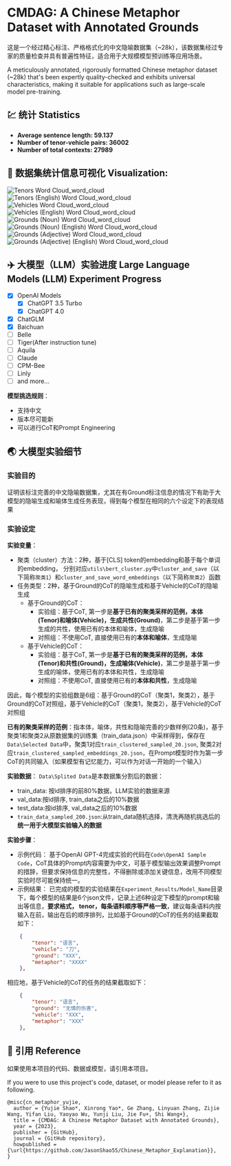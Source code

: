 
# CMDAG: A Chinese Metaphor Dataset with Annotated Grounds
这是一个经过精心标注、严格格式化的中文隐喻数据集（~28k），该数据集经过专家的质量检查并具有普遍性特征，适合用于大规模模型预训练等应用场景。

A meticulously annotated, rigorously formatted Chinese metaphor dataset (~28k) that's been expertly quality-checked and exhibits universal characteristics, making it suitable for applications such as large-scale model pre-training.

## 💹 统计 Statistics

- **Average sentence length: 59.137**
- **Number of tenor-vehicle pairs: 36002**
- **Number of total contexts: 27989**

## :sunrise: 数据集统计信息可视化 **Visualization:** 

![Tenors Word Cloud_word_cloud](https://github.com/JasonShao55/Chinese_Metaphor_Explanation/assets/61415289/14e9a9e3-1d3c-4fea-bf38-f963c6d3ad18)
![Tenors (English) Word Cloud_word_cloud](https://github.com/JasonShao55/Chinese_Metaphor_Explanation/assets/61415289/a507d29c-0657-47f9-b94d-d166242e3bc0)
![Vehicles Word Cloud_word_cloud](https://github.com/JasonShao55/Chinese_Metaphor_Explanation/assets/61415289/5c15a5bd-1303-491d-8fec-820c6d17e2ab)
![Vehicles (English) Word Cloud_word_cloud](https://github.com/JasonShao55/Chinese_Metaphor_Explanation/assets/61415289/6678e5ec-9148-4b8a-84c6-c222f4969e12)
![Grounds (Noun) Word Cloud_word_cloud](https://github.com/JasonShao55/Chinese_Metaphor_Explanation/assets/61415289/c5e264e3-9d37-40c2-9d73-8836cc523ec3)
![Grounds (Noun) (English) Word Cloud_word_cloud](https://github.com/JasonShao55/Chinese_Metaphor_Explanation/assets/61415289/b930a5c9-dcab-432d-8494-7b6135fdcc9f)
![Grounds (Adjective) Word Cloud_word_cloud](https://github.com/JasonShao55/Chinese_Metaphor_Explanation/assets/61415289/d7ed51cb-14b8-4cbf-87e2-bbd1197740c9)
![Grounds (Adjective) (English) Word Cloud_word_cloud](https://github.com/JasonShao55/Chinese_Metaphor_Explanation/assets/61415289/1f9a1248-127b-40dd-939d-38ecd2ea7e46)

## :airplane: 大模型（LLM）实验进度 Large Language Models (LLM) Experiment Progress
- [X] OpenAI Models
  - [X] ChatGPT 3.5 Turbo
  - [X] ChatGPT 4.0
- [X] ChatGLM
- [X] Baichuan
- [ ] Belle
- [ ] Tiger(After instruction tune)
- [ ] Aquila
- [ ] Claude
- [ ] CPM-Bee
- [ ] Linly
- [ ] and more...

**模型挑选规则**：
- 支持中文
- 版本尽可能新
- 可以进行CoT和Prompt Engineering

## :earth_asia: 大模型实验细节
### 实验目的
证明该标注完善的中文隐喻数据集，尤其在有Ground标注信息的情况下有助于大模型的隐喻生成和喻体生成任务表现，得到每个模型在相同的六个设定下的表现结果

### 实验设定
**实验变量**：
- 聚类（cluster）方法：2种，基于[CLS] token的embedding和基于每个单词的embedding，
  分别对应`utils\bert_cluster.py`中`cluster_and_save`（以下简称`聚类1`）和`cluster_and_save_word_embeddings`（以下简称`聚类2`）函数
- 任务类型：2种，基于Ground的CoT的隐喻生成和基于Vehicle的CoT的隐喻生成
  - 基于Ground的CoT：
    - 实验组：基于CoT, 第一步是**基于已有的聚类采样的范例，本体(Tenor)和喻体(Vehicle)，生成共性(Ground)**，第二步是基于第一步生成的共性，使用已有的本体和喻体，生成隐喻
    - 对照组：不使用CoT, 直接使用已有的**本体和喻体**，生成隐喻
  - 基于Vehicle的CoT：
    - 实验组：基于CoT, 第一步是**基于已有的聚类采样的范例，本体(Tenor)和共性(Ground)，生成喻体(Vehicle)**，第二步是基于第一步生成的喻体，使用已有的本体和共性，生成隐喻
    - 对照组：不使用CoT, 直接使用已有的**本体和共性**，生成隐喻
    
因此，每个模型的实验组数是6组：基于Ground的CoT（聚类1，聚类2），基于Ground的CoT对照组，基于Vehicle的CoT（聚类1，聚类2），基于Vehicle的CoT对照组

**已有的聚类采样的范例**：指本体，喻体，共性和隐喻完善的少数样例(20条)，基于聚类1和聚类2从原数据集的训练集（train_data.json）中采样得到，保存在`Data\Selected Data`中，聚类1对应`train_clustered_sampled_20.json`, 聚类2对应`train_clustered_sampled_embeddings_20.json`，在Prompt模型时作为第一步CoT的共同输入（如果模型有记忆能力，可以作为对话一开始的一个输入）
  
**实验数据**：
`Data\Splited Data`是本数据集分割后的数据：
- train_data: 按id排序的前80%数据，LLM实验的数据来源
- val_data:按id排序, train_data之后的10%数据
- test_data:按id排序, val_data之后的10%数据
- `train_data_sampled_200.json`:从train_data随机选择，清洗再随机挑选后的**统一用于大模型实验输入的数据**

**实验步骤**：
- 示例代码：
基于OpenAI GPT-4完成实验的代码在`Code\OpenAI Sample Code`，CoT具体的Prompt内容需要为中文，可基于模型输出效果调整Prompt的措辞，但要求保持信息的完整性，不得删除或添加关键信息，改用不同模型实验时尽可能保持统一。
- 示例结果：
已完成的模型的实验结果在`Experiment_Results/Model_Name`目录下，每个模型的结果是6个json文件，记录上述6种设定下模型的prompt和输出等信息，**要求格式， tenor，每条语料顺序等严格一致**，建议每条语料内按输入在前，输出在后的顺序排列，比如基于Ground的CoT的任务的结果截取如下：
```json
    {
        "tenor": "语言",
        "vehicle": "刀",
        "ground": "XXX",
        "metaphor": "XXXX"
    },
```
相应地，基于Vehicle的CoT的任务的结果截取如下：
```json
    {
        "tenor": "语言",
        "ground": "无情的伤害", 
        "vehicle": "XXX",
        "metaphor": "XXX"
    },
```

## 📌 引用  Reference

如果使用本项目的代码、数据或模型，请引用本项目。

If you were to use this project's code, dataset, or model please refer to it as following.

```
@misc{cn_metaphor_yujie,
  author = {Yujie Shao*, Xinrong Yao*, Ge Zhang, Linyuan Zhang, Zijie Wang, Yifan Liu, Yaoyao Wu, Yunji Liu, Jie Fu+, Shi Wang+},
  title = {CMDAG: A Chinese Metaphor Dataset with Annotated Grounds},
  year = {2023},
  publisher = {GitHub},
  journal = {GitHub repository},
  howpublished = {\url{https://github.com/JasonShao55/Chinese_Metaphor_Explanation}},
}
```

